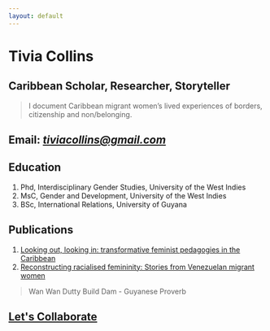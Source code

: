 ```yaml
---
layout: default
---
```


# Tivia Collins

## Caribbean Scholar, Researcher, Storyteller

> I document Caribbean migrant women’s lived experiences of borders, citizenship and non/belonging.

## Email: [*tiviacollins@gmail.com*](mailto:tiviacollins@gmail.com)

## Education

1. Phd, Interdisciplinary Gender Studies, University of the West Indies
2. MsC, Gender and Development, University of the West Indies
3. BSc, International Relations, University of Guyana

## Publications

1. [Looking out, looking in: transformative feminist pedagogies in the Caribbean](https://www.tandfonline.com/doi/full/10.1080/09540253.2025.2515864?src=exp-la)
2. [Reconstructing racialised femininity: Stories from Venezuelan migrant women](https://journals.sagepub.com/doi/abs/10.1080/21632324.2020.1809283)

> Wan Wan Dutty Build Dam - Guyanese Proverb

## [Let's Collaborate](www.tiviacollins.com)

